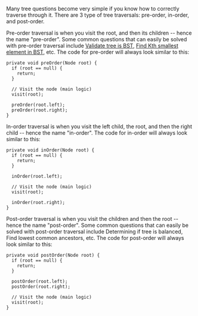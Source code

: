 Many tree questions become very simple if you know how to correctly traverse through it. There are 3 type of tree traversals: pre-order, in-order, and post-order.

Pre-order traversal is when you visit the root, and then its children -- hence the name "pre-order". Some common questions that can easily be solved with pre-order traversal include [Validate tree is BST](https://github.com/wonjoolee95/adapt-or-die/blob/master/tree/isValidBST.java), [Find Kth smallest element in BST](https://github.com/wonjoolee95/adapt-or-die/blob/master/tree/kthSmallest.java), etc. The code for pre-order will always look similar to this:
```
private void preOrder(Node root) {
  if (root == null) {
    return;
  }
  
  // Visit the node (main logic)
  visit(root);
  
  preOrder(root.left);
  preOrder(root.right);
}
```

In-order traversal is when you visit the left child, the root, and then the right child -- hence the name "in-order". The code for in-order will always look similar to this:
```
private void inOrder(Node root) {
  if (root == null) {
    return;
  }
  
  inOrder(root.left);
  
  // Visit the node (main logic)
  visit(root);
  
  inOrder(root.right);
}
```

Post-order traversal is when you visit the children and then the root -- hence the name "post-order". Some common questions that can easily be solved with post-order traversal include Determining if tree is balanced, Find lowest common ancestors, etc. The code for post-order will always look similar to this:
```
private void postOrder(Node root) {
  if (root == null) {
    return;
  }
  
  postOrder(root.left); 
  postOrder(root.right);
  
  // Visit the node (main logic)
  visit(root);
}
```
